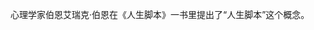 

心理学家伯恩艾瑞克·伯恩在《人生脚本》一书里提出了“人生脚本”这个概念。















<!--stackedit_data:
eyJoaXN0b3J5IjpbLTEyNTk4MzE2MjEsMTg2OTUzMzI5MiwtOD
Y5Nzk0MTM0XX0=
-->